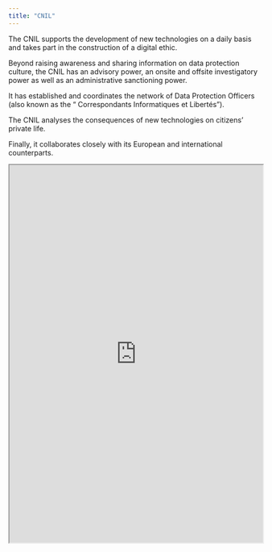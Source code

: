 ```yaml
---
title: "CNIL"
---
```


The CNIL supports the development of new technologies on a daily basis and takes part in the construction of a digital ethic.

Beyond raising awareness and sharing information on data protection culture, the CNIL has an advisory power, an onsite and offsite investigatory power as well as an administrative sanctioning power.

It has established and coordinates the network of Data Protection Officers (also known as the “ Correspondants Informatiques et Libertés”).

The CNIL analyses the consequences of new technologies on citizens’ private life.

Finally, it collaborates closely with its European and international counterparts.

<iframe height="750" width="100%" src="https://ewelton.github.io/ktest/wiki.html#CNIL"></iframe>
